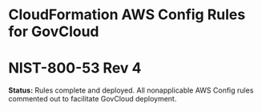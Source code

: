 # CloudFormation AWS Config Rules for GovCloud

# NIST-800-53 Rev 4

**Status:** Rules complete and deployed. All nonapplicable AWS Config rules commented out to facilitate GovCloud deployment.
